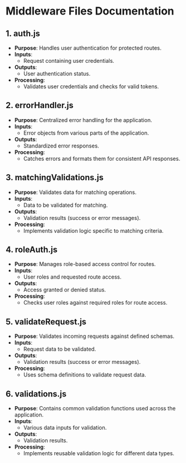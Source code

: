 # Middleware Files Documentation

## 1. auth.js
- **Purpose**: Handles user authentication for protected routes.
- **Inputs**: 
  - Request containing user credentials.
- **Outputs**: 
  - User authentication status.
- **Processing**: 
  - Validates user credentials and checks for valid tokens.

## 2. errorHandler.js
- **Purpose**: Centralized error handling for the application.
- **Inputs**: 
  - Error objects from various parts of the application.
- **Outputs**: 
  - Standardized error responses.
- **Processing**: 
  - Catches errors and formats them for consistent API responses.

## 3. matchingValidations.js
- **Purpose**: Validates data for matching operations.
- **Inputs**: 
  - Data to be validated for matching.
- **Outputs**: 
  - Validation results (success or error messages).
- **Processing**: 
  - Implements validation logic specific to matching criteria.

## 4. roleAuth.js
- **Purpose**: Manages role-based access control for routes.
- **Inputs**: 
  - User roles and requested route access.
- **Outputs**: 
  - Access granted or denied status.
- **Processing**: 
  - Checks user roles against required roles for route access.

## 5. validateRequest.js
- **Purpose**: Validates incoming requests against defined schemas.
- **Inputs**: 
  - Request data to be validated.
- **Outputs**: 
  - Validation results (success or error messages).
- **Processing**: 
  - Uses schema definitions to validate request data.

## 6. validations.js
- **Purpose**: Contains common validation functions used across the application.
- **Inputs**: 
  - Various data inputs for validation.
- **Outputs**: 
  - Validation results.
- **Processing**: 
  - Implements reusable validation logic for different data types.
